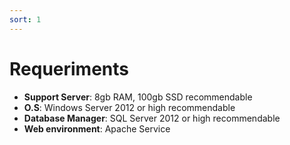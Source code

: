 ```yaml
---
sort: 1
---
```


# Requeriments

- **Support Server**: 8gb RAM, 100gb SSD recommendable
- **O.S**: Windows Server 2012 or high recommendable
- **Database Manager**: SQL Server 2012 or high recommendable
- **Web environment**: Apache Service

